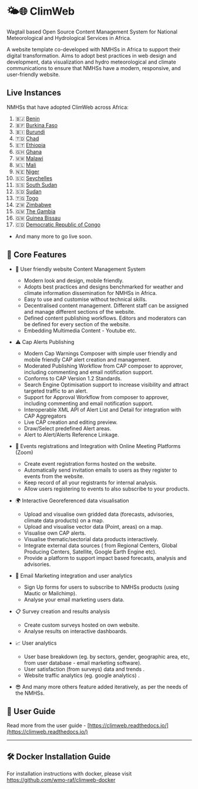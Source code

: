 # 🌤️🌐 ClimWeb

Wagtail based Open Source Content Management System for National Meteorological and Hydrological Services in Africa.

A website template co-developed with NMHSs in Africa to support their digital transformation. Aims to adopt best
practices in web design and development, data visualization and hydro meteorological and climate communications to
ensure that NMHSs have a modern, responsive, and user-friendly website.

## Live Instances
NMHSs that have adopted ClimWeb across Africa:
1. 🇧🇯 [Benin](https://www.meteobenin.bj/)
2. 🇧🇫 [Burkina Faso](https://www.meteoburkina.bf/)
3. 🇧🇮 [Burundi](https://www.igebu.bi/)
4. 🇹🇩 [Chad](https://www.meteotchad.org/)
5. 🇪🇹 [Ethiopia](https://www.ethiomet.gov.et/)
6. 🇬🇭 [Ghana](https://www.meteo.gov.gh/)
7. 🇲🇼 [Malawi](https://www.metmalawi.gov.mw/)
8. 🇲🇱 [Mali](https://www.malimeteo.ml/)
9. 🇳🇪 [Niger](https://www.niger-meteo.ne/)
10. 🇸🇨 [Seychelles](https://www.meteo.sc/)
11. 🇸🇸 [South Sudan](https://meteosouthsudan.com.ss/)
12. 🇸🇩 [Sudan](https://meteosudan.sd/)
13. 🇹🇬 [Togo](https://www.anamet-togo.com/)
14. 🇿🇼 [Zimbabwe](https://www.weatherzw.org.zw/)
15. 🇬🇲 [The Gambia](https://meteogambia.org/)
16. 🇬🇼 [Guinea Bissau](https://www.meteoguinebissau.org/)
17. 🇨🇩 [Democratic Republic of Congo](https://www.meteordcongo.cd/)
- And many more to go live soon.


## 🌟 Core Features

- 🙂 User friendly website Content Management System
    - Modern look and design, mobile friendly.
    - Adopts best practices and designs benchmarked for weather and climate information dissemination for NMHSs in
      Africa.
    - Easy to use and customise without technical skills.
    - Decentralised content management. Different staff can be assigned and manage different sections of the website.
    - Defined content publishing workflows. Editors and moderators can be defined for every section of the website.
    - Embedding Multimedia Content - Youtube etc.

- ⚠️ Cap Alerts Publishing
    - Modern Cap Warnings Composer with simple user friendly and mobile friendly CAP alert creation and management.
    - Moderated Publishing Workflow from CAP composer to approver, including commenting and email notification support.
    - Conforms to CAP Version 1.2 Standards.
    - Search Engine Optimisation support to increase visibility and attract targeted traffic to an alert.
    - Support for Approval Workflow from composer to approver, including commenting and email notification support.
    - Interoperable XML API of Alert List and Detail for integration with CAP Aggregators
    - Live CAP creation and editing preview.
    - Draw/Select predefined Alert areas.
    - Alert to Alert/Alerts Reference Linkage.

- 📆 Events registrations and Integration with Online Meeting Platforms (Zoom)
    - Create event registration forms hosted on the website.
    - Automatically send invitation emails to users as they register to events from the website.
    - Keep record of all your registrants for internal analysis.
    - Allow users registering to events to also subscribe to your products.
- 🌍 Interactive Georeferenced data visualisation
    - Upload and visualise own gridded data (forecasts, advisories, climate data products) on a map.
    - Upload and visualise vector data (Point, areas) on a map.
    - Visualise own CAP alerts.
    - Visualise thematic/sectorial data products interactively.
    - Integrate external data sources ( from Regional Centers, Global Producing Centers, Satellite, Google Earth Engine
      etc).
    - Provide a platform to support impact based forecasts, analysis and advisories.

- 📧 Email Marketing integration and user analytics
    - Sign Up forms for users to subscribe to NMHSs products (using Mautic or Mailchimp).
    - Analyse your email marketing users data.
- 📋 Survey creation and results analysis
    - Create custom surveys hosted on own website.
    - Analyse results on interactive dashboards.
- 📈 User analytics
    - User base breakdown (eg. by sectors, gender, geographic area, etc, from user database - email marketing software).
    - User satisfaction (from surveys) data and trends .
    - Website traffic analytics (eg. google analytics) .
- 😎 And many more others feature added iteratively, as per the needs of the NMHSs.

## 📕 User Guide

Read more from the user
guide - [https://climweb.readthedocs.io/](https://climweb.readthedocs.io/)

---

## 🛠️ Docker Installation Guide

For installation instructions with docker, please visit https://github.com/wmo-raf/climweb-docker

